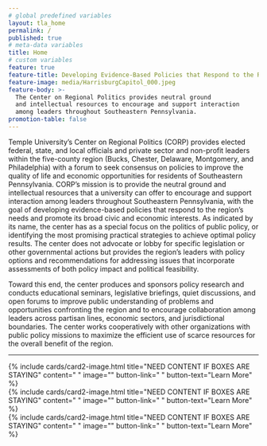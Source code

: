 ```yaml
---
# global predefined variables
layout: tla_home
permalink: /
published: true
# meta-data variables
title: Home
# custom variables
feature: true
feature-title: Developing Evidence-Based Policies that Respond to the Region’s Needs and Promote its Broad Civic and Economic Interests
feature-image: media/HarrisburgCapitol_000.jpeg
feature-body: >-
  The Center on Regional Politics provides neutral ground
  and intellectual resources to encourage and support interaction
  among leaders throughout Southeastern Pennsylvania.
promotion-table: false
---
```

Temple University’s Center on Regional Politics (CORP) provides elected federal, state, and local officials and private sector and non-profit leaders within the five-county region (Bucks, Chester, Delaware, Montgomery, and Philadelphia) with a forum to seek consensus on policies to improve the quality of life and economic opportunities for residents of Southeastern Pennsylvania. CORP’s mission is to provide the neutral ground and intellectual resources that a university can offer to encourage and support interaction among leaders throughout Southeastern Pennsylvania, with the goal of developing evidence-based policies that respond to the region’s needs and promote its broad civic and economic interests. As indicated by its name, the center has as a special focus on the politics of public policy, or identifying the most promising practical strategies to achieve optimal policy results. The center does not advocate or lobby for specific legislation or other governmental actions but provides the region’s leaders with policy options and recommendations for addressing issues that incorporate assessments of both policy impact and political feasibility.

Toward this end, the center produces and sponsors policy research and conducts educational seminars, legislative briefings, quiet discussions, and open forums to improve public understanding of problems and opportunities confronting the region and to encourage collaboration among leaders across partisan lines, economic sectors, and jurisdictional boundaries. The center works cooperatively with other organizations with public policy missions to maximize the efficient use of scarce resources for the overall benefit of the region.

___

<div class="row row-wide">
  <div class="col m12 l4">{% include cards/card2-image.html
    title="NEED CONTENT IF BOXES ARE STAYING"
    content=" "
    image=""
    button-link=" "
    button-text="Learn More" %}
  </div>
  <div class="row row-wide">
    <div class="col m12 l4">{% include cards/card2-image.html
      title="NEED CONTENT IF BOXES ARE STAYING"
      content=" "
      image=""
      button-link=" "
      button-text="Learn More" %}
    </div>
    <div class="row row-wide">
      <div class="col m12 l4">{% include cards/card2-image.html
        title="NEED CONTENT IF BOXES ARE STAYING"
        content=" "
        image=""
        button-link=" "
        button-text="Learn More" %}
      </div>
</div>
